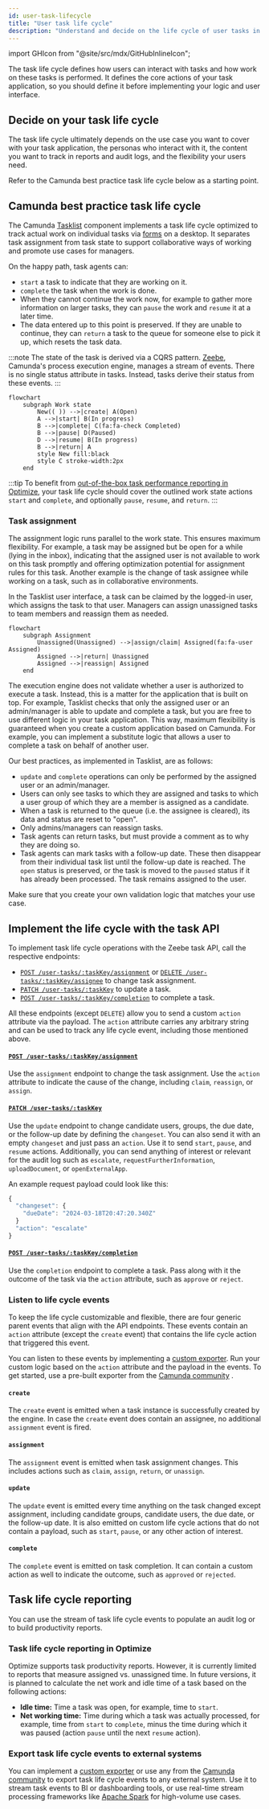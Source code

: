 ```yaml
---
id: user-task-lifecycle
title: "User task life cycle"
description: "Understand and decide on the life cycle of user tasks in your application."
---
```


import GHIcon from "@site/src/mdx/GitHubInlineIcon";

The task life cycle defines how users can interact with tasks and how work on these tasks is performed. It defines the core actions of your task application, so you should define it before implementing your logic and user interface.

## Decide on your task life cycle

The task life cycle ultimately depends on the use case you want to cover with your task application, the personas who interact with it, the content you want to track in reports and audit logs, and the flexibility your users need.

Refer to the Camunda best practice task life cycle below as a starting point.

## Camunda best practice task life cycle

The Camunda [Tasklist](/components/tasklist/introduction-to-tasklist.md) component implements a task life cycle optimized to track actual work on individual tasks via [forms](../03-forms/01-introduction-to-forms.md) on a desktop. It separates task assignment from task state to support collaborative ways of working and promote use cases for managers.

On the happy path, task agents can:

- `start` a task to indicate that they are working on it.
- `complete` the task when the work is done.
- When they cannot continue the work now, for example to gather more information on larger tasks, they can `pause` the work and `resume` it at a later time.
- The data entered up to this point is preserved. If they are unable to continue, they can `return` a task to the queue for someone else to pick it up, which resets the task data.

:::note
The state of the task is derived via a CQRS pattern. [Zeebe](/components/zeebe/zeebe-overview.md), Camunda's process execution engine, manages a stream of events. There is no single status attribute in tasks. Instead, tasks derive their status from these events.
:::

```mermaid
flowchart
    subgraph Work state
        New(( )) -->|create| A(Open)
        A -->|start| B(In progress)
        B -->|complete| C(fa:fa-check Completed)
        B -->|pause| D(Paused)
        D -->|resume| B(In progress)
        B -->|return| A
        style New fill:black
        style C stroke-width:2px
    end
```

:::tip
To benefit from [out-of-the-box task performance reporting in Optimize](#task-lifecycle-reporting-in-optimize), your task life cycle should cover the outlined work state actions `start` and `complete`, and optionally `pause`, `resume`, and `return`.
:::

### Task assignment

The assignment logic runs parallel to the work state. This ensures maximum flexibility. For example, a task may be assigned but be open for a while (lying in the inbox), indicating that the assigned user is not available to work on this task promptly and offering optimization potential for assignment rules for this task. Another example is the change of task assignee while working on a task, such as in collaborative environments.

In the Tasklist user interface, a task can be claimed by the logged-in user, which assigns the task to that user. Managers can assign unassigned tasks to team members and reassign them as needed.

```mermaid
flowchart
    subgraph Assignment
        Unassigned(Unassigned) -->|assign/claim| Assigned(fa:fa-user Assigned)
        Assigned -->|return| Unassigned
        Assigned -->|reassign| Assigned
    end
```

The execution engine does not validate whether a user is authorized to execute a task. Instead, this is a matter for the application that is built on top. For example, Tasklist checks that only the assigned user or an admin/manager is able to update and complete a task, but you are free to use different logic in your task application. This way, maximum flexibility is guaranteed when you create a custom application based on Camunda. For example, you can implement a substitute logic that allows a user to complete a task on behalf of another user.

Our best practices, as implemented in Tasklist, are as follows:

- `update` and `complete` operations can only be performed by the assigned user or an admin/manager.
- Users can only see tasks to which they are assigned and tasks to which a user group of which they are a member is assigned as a candidate.
- When a task is returned to the queue (i.e. the assignee is cleared), its data and status are reset to "open".
- Only admins/managers can reassign tasks.
- Task agents can return tasks, but must provide a comment as to why they are doing so.
- Task agents can mark tasks with a follow-up date. These then disappear from their individual task list until the follow-up date is reached. The `open` status is preserved, or the task is moved to the `paused` status if it has already been processed. The task remains assigned to the user.

Make sure that you create your own validation logic that matches your use case.

## Implement the life cycle with the task API

To implement task life cycle operations with the Zeebe task API, call the respective endpoints:

- [`POST /user-tasks/:taskKey/assignment`](/apis-tools/zeebe-api-rest/specifications/assign-a-user-task.api.mdx) or [`DELETE /user-tasks/:taskKey/assignee`](/apis-tools/zeebe-api-rest/specifications/unassign-a-user-task.api.mdx) to change task assignment.
- [`PATCH /user-tasks/:taskKey`](/apis-tools/zeebe-api-rest/specifications/update-a-user-task.api.mdx) to update a task.
- [`POST /user-tasks/:taskKey/completion`](/apis-tools/zeebe-api-rest/specifications/complete-a-user-task.api.mdx) to complete a task.

All these endpoints (except `DELETE`) allow you to send a custom `action` attribute via the payload. The `action` attribute carries any arbitrary string and can be used to track any life cycle event, including those mentioned above.

#### [`POST /user-tasks/:taskKey/assignment`](/apis-tools/zeebe-api-rest/specifications/assign-a-user-task.api.mdx)

Use the `assignment` endpoint to change the task assignment. Use the `action` attribute to indicate the cause of the change, including `claim`, `reassign`, or `assign`.

#### [`PATCH /user-tasks/:taskKey`](/apis-tools/zeebe-api-rest/specifications/update-a-user-task.api.mdx)

Use the `update` endpoint to change candidate users, groups, the due date, or the follow-up date by defining the `changeset`. You can also send it with an empty `changeset` and just pass an `action`. Use it to send `start`, `pause`, and `resume` actions. Additionally, you can send anything of interest or relevant for the audit log such as `escalate`, `requestFurtherInformation`, `uploadDocument`, or `openExternalApp`.

An example request payload could look like this:

```js
{
  "changeset": {
    "dueDate": "2024-03-18T20:47:20.340Z"
  }
  "action": "escalate"
}
```

#### [`POST /user-tasks/:taskKey/completion`](/apis-tools/zeebe-api-rest/specifications/complete-a-user-task.api.mdx)

Use the `completion` endpoint to complete a task. Pass along with it the outcome of the task via the `action` attribute, such as `approve` or `reject`.

### Listen to life cycle events

To keep the life cycle customizable and flexible, there are four generic parent events that align with the API endpoints. These events contain an `action` attribute (except the `create` event) that contains the life cycle action that triggered this event.

You can listen to these events by implementing a [custom exporter](/self-managed/concepts/exporters.md). Run your custom logic based on the `action` attribute and the payload in the events. To get started, use a pre-built exporter from the [Camunda community](https://github.com/orgs/camunda-community-hub/repositories?q=exporter) <GHIcon />.

#### `create`

The `create` event is emitted when a task instance is successfully created by the engine. In case the `create` event does contain an assignee, no additional `assignment` event is fired.

#### `assignment`

The `assignment` event is emitted when task assignment changes. This includes actions such as `claim`, `assign`, `return`, or `unassign`.

#### `update`

The `update` event is emitted every time anything on the task changed except assignment, including candidate groups, candidate users, the due date, or the follow-up date. It is also emitted on custom life cycle actions that do not contain a payload, such as `start`, `pause`, or any other action of interest.

#### `complete`

The `complete` event is emitted on task completion. It can contain a custom action as well to indicate the outcome, such as `approved` or `rejected`.

## Task life cycle reporting

You can use the stream of task life cycle events to populate an audit log or to build productivity reports.

### Task life cycle reporting in Optimize

Optimize supports task productivity reports. However, it is currently limited to reports that measure assigned vs. unassigned time. In future versions, it is planned to calculate the net work and idle time of a task based on the following actions:

- **Idle time:** Time a task was open, for example, time to `start`.
- **Net working time:** Time during which a task was actually processed, for example, time from `start` to `complete`, minus the time during which it was paused (action `pause` until the next `resume` action).

### Export task life cycle events to external systems

You can implement a [custom exporter](/self-managed/concepts/exporters.md) or use any from the [Camunda community](https://github.com/orgs/camunda-community-hub/repositories?q=exporter) <GHIcon /> to export task life cycle events to any external system. Use it to stream task events to BI or dashboarding tools, or use real-time stream processing frameworks like [Apache Spark](https://spark.apache.org/) for high-volume use cases.

